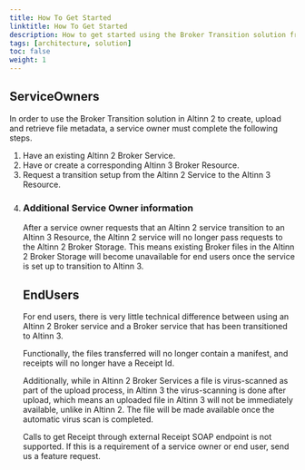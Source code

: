 ```yaml
---
title: How To Get Started
linktitle: How To Get Started
description: How to get started using the Broker Transition solution from Altinn 2 to Altinn 3   
tags: [architecture, solution]
toc: false
weight: 1
---
```


## ServiceOwners
In order to use the Broker Transition solution in Altinn 2 to create, upload and retrieve file metadata, a service owner must complete the following steps.
1. Have an existing Altinn 2 Broker Service.
2. Have or create a corresponding Altinn 3 Broker Resource.
3. Request a transition setup from the Altinn 2 Service to the Altinn 3 Resource. 
4. <!-- TODO: Set up of rights for the Altinn 3 Resource>
<!-- TODO: Should we have links here to the different services used by service owners to create the different services? -->

### Additional Service Owner information
After a service owner requests that an Altinn 2 service transition to an Altinn 3 Resource, 
the Altinn 2 service will no longer pass requests to the Altinn 2 Broker Storage.
This means existing Broker files in the Altinn 2 Broker Storage will become unavailable for end users once the service
is set up to transition to Altinn 3.

## EndUsers
For end users, there is very little technical difference between using an Altinn 2 Broker service and a Broker service that has been transitioned to Altinn 3.

Functionally, the files transferred will no longer contain a manifest, and receipts will no longer have a Receipt Id.

Additionally, while in Altinn 2 Broker Services a file is virus-scanned as part of the upload process, in Altinn 3 the virus-scanning is done after upload, which means an uploaded file in Altinn 3 will not be immediately available, unlike in Altinn 2.
The file will be made available once the automatic virus scan is completed.

Calls to get Receipt through external Receipt SOAP endpoint is not supported. If this is a requirement of a service owner or end user, send us a feature request.